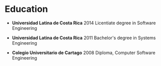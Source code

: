 # Education 

- **Universidad Latina de Costa Rica**  2014
Licentiate degree in Software Engineering

- **Universidad Latina de Costa Rica** 2011
Bachelor's degree in Systems Engineering

- **Colegio Universitario de Cartago** 2008
Diploma, Computer Software Engineering
